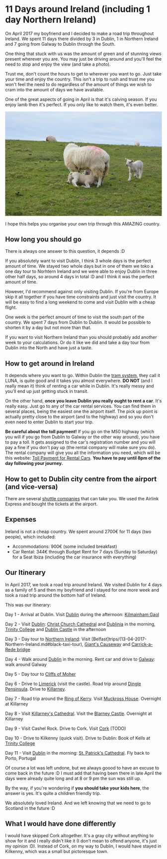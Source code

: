 # 11 Days around Ireland (including 1 day Northern Ireland)

On April 2017 my boyfriend and I decided to make a road trip throughout Ireland. We spent 11 days there divided by 3 in Dublin, 1 in Northern Ireland and 7 going from Galway to Dublin through the South.

One thing that stuck with us was the amount of green and of stunning views present wherever you are. You may just be driving around and you'll feel the need to stop and enjoy the view (and take a photo). 

Trust me, don't count the hours to get to wherever you want to go. Just take your time and enjoy the country. This isn't a trip to rush and trust me you won't feel the need to do regardless of the amount of things we wish to cram into the amount of days we have available.

One of the great aspects of going in April is that it's calving season. If you enjoy lamb then it's perfect. If you only like to watch them, it's even better.

![Sheep Sucking on their mother](images/Ireland/sheeps.jpg)

I hope this helps you organise your own trip through this AMAZING country.

## How long you should go
There is always one answer to this question, it depends :D

If you absolutely want to visit Dublin, I think 3 whole days is the perfect amount of time. We stayed two whole days but in one of them we toko a one day tour to Norhtern Ireland and we were able to enjoy Dublin in three other half days, so around 4 days in total :D and I think it was the perfect amount of time.

However, I'd recommend against only visiting Dublin. If you're from Europe skip it all together if you have time constraints and just visit the country. It will be easy to find a long weekend to come and visit Dublin with a cheap flight.

One week is the perfect amount of time to visit the south part of the country. We spent 7 days from Dublin to Dublin. It would be possible to shorten it by a day but not more than that.

If you want to visit Northern Ireland than you should probably add another week to your calculations. Or do it like we did and take a day tour from Dublin into the North and have just a taste.

## How to get around in Ireland
It depends where you want to go. Within Dublin the [tram system](https://www.dublinpublictransport.ie/dublin-trams), they call it LUNA,  is quite good and it takes you almost everywhere. **DO NOT** (and I really mean it) think of renting a car while in Dublin. It's really messy and you'll end up just getting stuck in transit.

On the other hand, **once you leave Dublin you really ought to rent a car**. It's really easy. Just go to any of the car rental services. You can find them in several places, being the easiest one the airport itself. The pick up point is actually pretty close to the airport (and to the highway) and so you don't even need to enter Dublin to start your trip.

**Be careful about the toll payment!** If you go on the M50 highway (which you will if you go from Dublin to Galway or the other way around), you have to pay a toll. It gets assigned to the car's registration number and you will pay a fine if you don't pay up (the rental company will make sure you do). The rental company will give you all the information you need, which will be this website: [Toll Payment for Rental Cars](https://www.eflow.ie/help-guidance/faqs/my-journey/how-can-i-pay-the-m50-tol-2/).
**You have to pay until 8pm of the day following your journey.**

## How to get to Dublin city centre from the airport (and vice-versa)
There are several [shuttle companies](https://www.dublinairport.com/to-from-the-airport/by-bus/dublin-buses) that can take you. We used the Airlink Express and bought the tickets at the airport.

## Expenses
Ireland is not a cheap country. We spent around 2700€ for 11 days (two people), which included:
* Accommodations: 900€ (some included breakfast)
* Car Rental: 344€ through Budget Rent for 7 days (Sunday to Saturday) for a Seat Ibiza (including the car insurance with everything)

## Our Itinerary
In April 2017, we took a road trip around Ireland. We visited Dublin for 4 days as a family of 5 and then my boyfriend and I stayed for one more week and took a road trip around the bottom half of Ireland.

This was our itinerary:

Day 1 - Arrival at Dublin. Visit [Dublin](trips/13-04-2017-Dublin.md) during the afternoon: [Kilmainham Gaol](trips/13-04-2017-Dublin.md#kilmainham-gaol)

Day 2 - Visit [Dublin](trips/13-04-2017-Dublin.md): [Christ Church Cathedral](trips/13-04-2017-Dublin.md#christ-church-cathedral) and [Dublinia](trips/13-04-2017-Dublin.md#Dublinia) in the morning, [Trinity College](trips/13-04-2017-Dublin.md#Trinity-College) and [Dublin Castle](trips/13-04-2017-Dublin.md#dublin-castle) in the afternoon

Day 3 - Day tour to [Northern Ireland](trips/13-04-2017-Northern-Ireland.md): Visit [Belfast]trips/(13-04-2017-Northern-Ireland.md#black-taxi-tour), [Giant's Causeway](trips/13-04-2017-Northern-Ireland.md#giants-causeway) and [Carrick-a-Rede bridge](trips/13-04-2017-Northern-Ireland.md#carrick-a-rede-bridge)

Day 4 - Walk around [Dublin](trips/13-04-2017-Dublin.md) in the morning. Rent car and drive to [Galway](trips/13-04-2017-Galway.md): walk around Galway

Day 5 - Day tour to [Cliffs of Moher](trips/13-04-2017-Galway.md#cliffs-of-moher)

Day 6 - Drive to [Limerick](trips/13-04-2017-Limerick.md) (visit the castle). 
Road trip around [Dingle Pensinsula](trips/13-04-2017-Killarney.md#dingle-peninsula). Drive to [Killarney](trips/13-04-2017-Killarney.md).

Day 7 - Road trip around the [Ring of Kerry](trips/13-04-2017-Killarney.md#ring-of-kerry). Visit [Muckross House](trips/13-04-2017-Killarney.md#muckross-house). Overnight at Killarney

Day 8 - Visit [Killarney's Cathedral](trips/13-04-2017-Killarney.md#saint-marys-cathedral). Visit the [Blarney Castle](trips/13-04-2017-Killarney.md#blarney-castle). Overnight at Killarney

Day 9 - Visit Cashel Rock. Drive to Cork. Visit [Cork](trips/13-04-2017-Cork.md) (TODO)

Day 10 - Drive to Kilkenny (quick visit). Drive to Dublin: Book of Kells at [Trinity College](trips/13-04-2017-Dublin.md#Trinity-College)

Day 11 - Visit [Dublin](trips/13-04-2017-Dublin.md) in the morning: [St. Patrick's Cathedral](trips/13-04-2017-Dublin.md#st-patricks-cathedral). Fly back to Porto, Portugal

Of course a lot was left undone, but we always goood to have an excuse to come back in the future :D I must add that having been there in late April the days were already quite long and at 8 or 9 pm the sun was still up.

By the way, if you're wondering if **you should take your kids here**, the answer is yes. It's quite a children friendly trip.

We absolutely loved Ireland. And we left knowing that we need to go to Scotland in the future :D

## What I would have done differently
I would have skipped Cork altogether. It's a gray city without anything to show for it and I really didn't like it (I don't mean to offend anyone, it's just my opinion :D). Instead of Cork, on my way to Dublin, I would have stayed in Kilkenny, which was a small but pictoresque town.
